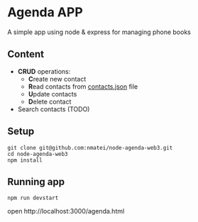 # Agenda APP

A simple app using node & express for managing phone books

## Content

- **CRUD** operations:
    - **C**reate new contact
    - **R**ead contacts from [contacts.json](public/data/contacts.json) file
    - **U**pdate contacts
    - **D**elete contact
- Search contacts (TODO)

## Setup

```
git clone git@github.com:nmatei/node-agenda-web3.git
cd node-agenda-web3
npm install
```

## Running app

```
npm run devstart
```

open http://localhost:3000/agenda.html